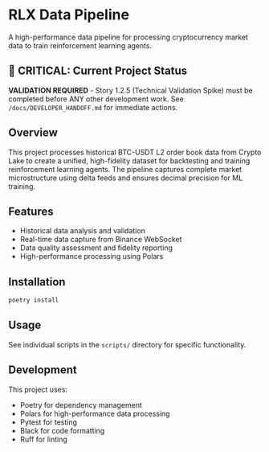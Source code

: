 # RLX Data Pipeline

A high-performance data pipeline for processing cryptocurrency market data to train reinforcement learning agents.

## 🚨 CRITICAL: Current Project Status

**VALIDATION REQUIRED** - Story 1.2.5 (Technical Validation Spike) must be completed before ANY other development work. See `/docs/DEVELOPER_HANDOFF.md` for immediate actions.

## Overview

This project processes historical BTC-USDT L2 order book data from Crypto Lake to create a unified, high-fidelity dataset for backtesting and training reinforcement learning agents. The pipeline captures complete market microstructure using delta feeds and ensures decimal precision for ML training.

## Features

- Historical data analysis and validation
- Real-time data capture from Binance WebSocket
- Data quality assessment and fidelity reporting
- High-performance processing using Polars

## Installation

```bash
poetry install
```

## Usage

See individual scripts in the `scripts/` directory for specific functionality.

## Development

This project uses:
- Poetry for dependency management
- Polars for high-performance data processing
- Pytest for testing
- Black for code formatting
- Ruff for linting